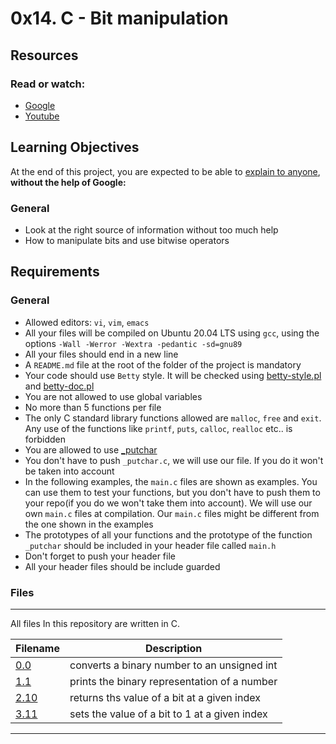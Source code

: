 # 0x14. C - Bit manipulation

## Resources

### Read or watch:
* [Google]()
* [Youtube]()

## Learning Objectives
At the end of this project, you are expected to be able to [explain to anyone](), **without the help of Google:**

### General
- Look at the right source of information without too much help
- How to manipulate bits and use bitwise operators

## Requirements

### General
* Allowed editors: `vi`, `vim`, `emacs`
* All your files will be compiled on Ubuntu 20.04 LTS using `gcc`, using the options `-Wall -Werror -Wextra -pedantic -sd=gnu89`
* All your files should end in a new line
* A `README.md` file at the root of the folder of the project is mandatory
* Your code should use `Betty` style. It will be checked using [betty-style.pl]() and [betty-doc.pl]()
* You are not allowed to use global variables
* No more than 5 functions per file
* The only C standard library functions allowed are `malloc`, `free` and `exit`. Any use of the functions like `printf`, `puts`, `calloc`, `realloc` etc.. is forbidden
* You are allowed to use [\_putchar](ssdhj)
* You don't have to push `_putchar.c`, we will use our file. If you do it won't be taken into account
* In the following examples, the `main.c` files are shown as examples. You can use them to test your functions, but you don't have to push them to your repo(if you do we won't take them into account). We will use our own `main.c` files at compilation. Our `main.c` files might be different from the one shown in the examples
* The prototypes of all your functions and the prototype of the function `_putchar` should be included in your header file called `main.h`
* Don't forget to push your header file
* All your header files should be include guarded

### Files
---
All files In this repository are written in C.

|Filename|Description|
|--------|-----------|
|[0.0](./0-binary_to_uint.c)|converts a binary number to an unsigned int|
|[1.1](./1-print_binary.c)|prints the binary representation of a number|
|[2.10](./2-get_bit.c)|returns ths value of a bit at a given index|
|[3.11](./3-set_bit.c)|sets the value of a bit to 1 at a given index|

---
